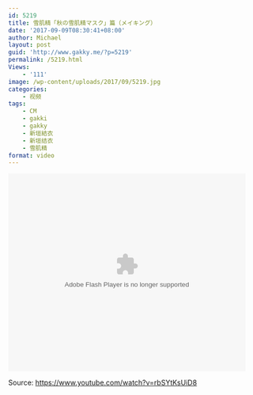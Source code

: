 ```yaml
---
id: 5219
title: 雪肌精「秋の雪肌精マスク」篇（メイキング）
date: '2017-09-09T08:30:41+08:00'
author: Michael
layout: post
guid: 'http://www.gakky.me/?p=5219'
permalink: /5219.html
Views:
    - '111'
image: /wp-content/uploads/2017/09/5219.jpg
categories:
    - 视频
tags:
    - CM
    - gakki
    - gakky
    - 新垣結衣
    - 新垣结衣
    - 雪肌精
format: video
---
```


<embed align="middle" height="400" src="http://player.youku.com/player.php/sid/XMzAxNDExNzE4NA==/v.swf" type="application/x-shockwave-flash" width="480"></embed>

Source: <https://www.youtube.com/watch?v=rbSYtKsUiD8>